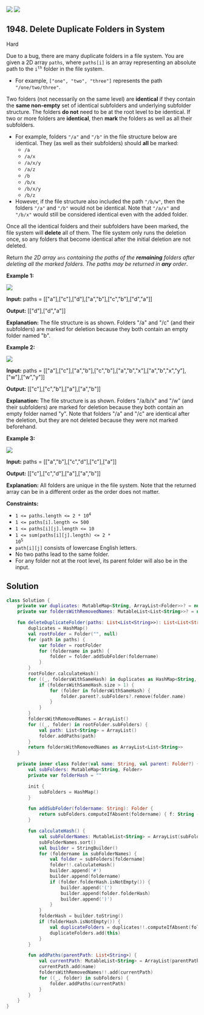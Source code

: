 [![](https://img.shields.io/github/stars/javadev/LeetCode-in-Kotlin?label=Stars&style=flat-square)](https://github.com/javadev/LeetCode-in-Kotlin)
[![](https://img.shields.io/github/forks/javadev/LeetCode-in-Kotlin?label=Fork%20me%20on%20GitHub%20&style=flat-square)](https://github.com/javadev/LeetCode-in-Kotlin/fork)

## 1948\. Delete Duplicate Folders in System

Hard

Due to a bug, there are many duplicate folders in a file system. You are given a 2D array `paths`, where `paths[i]` is an array representing an absolute path to the <code>i<sup>th</sup></code> folder in the file system.

*   For example, `["one", "two", "three"]` represents the path `"/one/two/three"`.

Two folders (not necessarily on the same level) are **identical** if they contain the **same non-empty** set of identical subfolders and underlying subfolder structure. The folders **do not** need to be at the root level to be identical. If two or more folders are **identical**, then **mark** the folders as well as all their subfolders.

*   For example, folders `"/a"` and `"/b"` in the file structure below are identical. They (as well as their subfolders) should **all** be marked:
    *   `/a`
    *   `/a/x`
    *   `/a/x/y`
    *   `/a/z`
    *   `/b`
    *   `/b/x`
    *   `/b/x/y`
    *   `/b/z`
*   However, if the file structure also included the path `"/b/w"`, then the folders `"/a"` and `"/b"` would not be identical. Note that `"/a/x"` and `"/b/x"` would still be considered identical even with the added folder.

Once all the identical folders and their subfolders have been marked, the file system will **delete** all of them. The file system only runs the deletion once, so any folders that become identical after the initial deletion are not deleted.

Return _the 2D array_ `ans` _containing the paths of the **remaining** folders after deleting all the marked folders. The paths may be returned in **any** order_.

**Example 1:**

![](https://assets.leetcode.com/uploads/2021/07/19/lc-dupfolder1.jpg)

**Input:** paths = \[\["a"],["c"],["d"],["a","b"],["c","b"],["d","a"]]

**Output:** [["d"],["d","a"]]

**Explanation:** The file structure is as shown. Folders "/a" and "/c" (and their subfolders) are marked for deletion because they both contain an empty folder named "b".

**Example 2:**

![](https://assets.leetcode.com/uploads/2021/07/19/lc-dupfolder2.jpg)

**Input:** paths = \[\["a"],["c"],["a","b"],["c","b"],["a","b","x"],["a","b","x","y"],["w"],["w","y"]]

**Output:** [["c"],["c","b"],["a"],["a","b"]]

**Explanation:** The file structure is as shown. Folders "/a/b/x" and "/w" (and their subfolders) are marked for deletion because they both contain an empty folder named "y". Note that folders "/a" and "/c" are identical after the deletion, but they are not deleted because they were not marked beforehand.

**Example 3:**

![](https://assets.leetcode.com/uploads/2021/07/19/lc-dupfolder3.jpg)

**Input:** paths = \[\["a","b"],["c","d"],["c"],["a"]]

**Output:** [["c"],["c","d"],["a"],["a","b"]]

**Explanation:** All folders are unique in the file system. Note that the returned array can be in a different order as the order does not matter.

**Constraints:**

*   <code>1 <= paths.length <= 2 * 10<sup>4</sup></code>
*   `1 <= paths[i].length <= 500`
*   `1 <= paths[i][j].length <= 10`
*   <code>1 <= sum(paths[i][j].length) <= 2 * 10<sup>5</sup></code>
*   `path[i][j]` consists of lowercase English letters.
*   No two paths lead to the same folder.
*   For any folder not at the root level, its parent folder will also be in the input.

## Solution

```kotlin
class Solution {
    private var duplicates: MutableMap<String, ArrayList<Folder>>? = null
    private var foldersWithRemovedNames: MutableList<List<String>>? = null

    fun deleteDuplicateFolder(paths: List<List<String>>): List<List<String>> {
        duplicates = HashMap()
        val rootFolder = Folder("", null)
        for (path in paths) {
            var folder = rootFolder
            for (foldername in path) {
                folder = folder.addSubFolder(foldername)
            }
        }
        rootFolder.calculateHash()
        for ((_, foldersWithSameHash) in duplicates as HashMap<String, ArrayList<Folder>>) {
            if (foldersWithSameHash.size > 1) {
                for (folder in foldersWithSameHash) {
                    folder.parent?.subFolders?.remove(folder.name)
                }
            }
        }
        foldersWithRemovedNames = ArrayList()
        for ((_, folder) in rootFolder.subFolders) {
            val path: List<String> = ArrayList()
            folder.addPaths(path)
        }
        return foldersWithRemovedNames as ArrayList<List<String>>
    }

    private inner class Folder(val name: String, val parent: Folder?) {
        val subFolders: MutableMap<String, Folder>
        private var folderHash = ""

        init {
            subFolders = HashMap()
        }

        fun addSubFolder(foldername: String): Folder {
            return subFolders.computeIfAbsent(foldername) { f: String -> Folder(f, this) }
        }

        fun calculateHash() {
            val subFolderNames: MutableList<String> = ArrayList(subFolders.keys)
            subFolderNames.sort()
            val builder = StringBuilder()
            for (foldername in subFolderNames) {
                val folder = subFolders[foldername]
                folder!!.calculateHash()
                builder.append('#')
                builder.append(foldername)
                if (folder.folderHash.isNotEmpty()) {
                    builder.append('(')
                    builder.append(folder.folderHash)
                    builder.append(')')
                }
            }
            folderHash = builder.toString()
            if (folderHash.isNotEmpty()) {
                val duplicateFolders = duplicates!!.computeIfAbsent(folderHash) { _: String? -> ArrayList() }
                duplicateFolders.add(this)
            }
        }

        fun addPaths(parentPath: List<String>) {
            val currentPath: MutableList<String> = ArrayList(parentPath)
            currentPath.add(name)
            foldersWithRemovedNames!!.add(currentPath)
            for ((_, folder) in subFolders) {
                folder.addPaths(currentPath)
            }
        }
    }
}
```